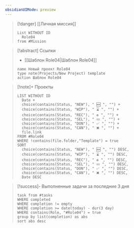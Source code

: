 ```yaml
---
obsidianUIMode: preview
---
```


> [!danger] [[Личная миссия]]
> ```dataview
> List WITHOUT ID 
> 	Role04
> from #Mission 
> ```

> [!abstract] Ссылки
> - [[Шаблон Role04|Шаблон Role04]]
> ```button
> name Новый проект Role04
> type note(Projects/New Project) template
> action Шаблон Role04
> ```

> [!note]+ Проекты
> ```dataview
> LIST WITHOUT ID 
> 	Date +
> 	choice(contains(Status, "NEW"), " 🆕 ", "") +
> 	choice(contains(Status, "WIP"), " ⌛ ", "") +
> 	choice(contains(Status, "REC"), " ♻️ ", "") +
> 	choice(contains(Status, "SEL"), " 💤 ", "") +
> 	choice(contains(Status, "DON"), " ✅ ", "") +
> 	choice(contains(Status, "CAN"), " ❌ ", "") +
> 	file.link
> FROM #Role04 
> WHERE !contains(file.folder,"Template") = true
> SORT
> 	choice(contains(Status, "NEW"), " 🆕 ", "") DESC,
> 	choice(contains(Status, "WIP"), " ⌛ ", "") DESC,
> 	choice(contains(Status, "REC"), " ♻️ ", "") DESC,
> 	choice(contains(Status, "SEL"), " 💤 ", "") DESC,
> 	choice(contains(Status, "DON"), " ✅ ", "") DESC,
> 	choice(contains(Status, "CAN"), " ❌ ", "") DESC,
> 	Date DESC
> ```

> [!success]- Выполненные задачи за последние 3 дня
> ```dataview
> task from #tasks
> WHERE completed
> WHERE completion != empty
> WHERE completion >= date(today) - dur(3 day)
> WHERE contains(Role, "#Role04") = true
> group by list(completion) as abs
> sort abs desc
> ```
